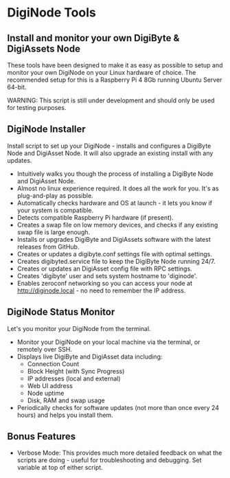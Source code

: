 # DigiNode Tools

## Install and monitor your own DigiByte & DigiAssets Node

These tools have been designed to make it as easy as possible to setup and monitor your own DigiNode on your Linux hardware of choice. The recommended setup for this is a Raspberry Pi 4 8Gb running Ubuntu Server 64-bit.

WARNING: This script is still under development and should only be used for testing purposes.


## DigiNode Installer

Install script to set up your DigiNode - installs and configures a DigiByte Node and DigiAsset Node. It will also upgrade an existing install with any updates.

- Intuitively walks you though the process of installing a DigiByte Node and DigiAsset Node.
- Almost no linux experience required. It does all the work for you. It's as plug-and-play as possible.
- Automatically checks hardware and OS at launch - it lets you know if your system is compatible.
- Detects compatible Raspberry Pi hardware (if present).
- Creates a swap file on low memory devices, and checks if any existing swap file is large enough.
- Installs or upgrades DigiByte and DigiAssets software with the latest releases from GitHub.
- Creates or updates a digibyte.conf settings file with optimal settings.
- Creates digibyted.service file to keep the DigiByte Node running 24/7.
- Creates or updates an DigiAsset config file with RPC settings. 
- Creates 'digibyte' user and sets system hostname to 'diginode'.
- Enables zeroconf networking so you can access your node at http://diginode.local - no need to remember the IP address.


## DigiNode Status Monitor

Let's you monitor your DigiNode from the terminal.

- Monitor your DigiNode on your local machine via the terminal, or remotely over SSH.
- Displays live DigiByte and DigiAsset data including:
    + Connection Count
    + Block Height (with Sync Progress)
    + IP addresses (local and external)
    + Web UI address
    + Node uptime
    + Disk, RAM and swap usage
- Periodically checks for software updates (not more than once every 24 hours) and helps you install them.


## Bonus Features

- Verbose Mode: This provides much more detailed feedback on what the scripts are doing - useful for troubleshooting and debugging. Set variable at top of either script.
